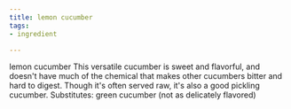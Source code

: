 ```yaml
---
title: lemon cucumber
tags:
- ingredient

---
```

lemon cucumber This versatile cucumber is sweet and flavorful, and doesn't have much of the chemical that makes other cucumbers bitter and hard to digest. Though it's often served raw, it's also a good pickling cucumber. Substitutes: green cucumber (not as delicately flavored)
